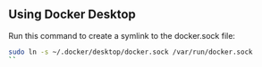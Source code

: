## Using Docker Desktop
Run this command to create a symlink to the docker.sock file:
```bash
sudo ln -s ~/.docker/desktop/docker.sock /var/run/docker.sock
``